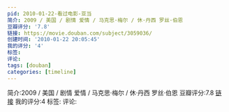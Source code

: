 ```yaml
---
pid: 2010-01-22-看过电影-亚当
简介: 2009 / 美国 / 剧情 爱情 / 马克思·梅尔 / 休·丹西 罗丝·伯恩
豆瓣评分: '7.8'
链接: https://movie.douban.com/subject/3059036/
创建时间: '2010-01-22 20:05:45'
我的评分: '4'
标签:
评论:
tags: [douban]
categories: [timeline]
---
```

简介:2009 / 美国 / 剧情 爱情 / 马克思·梅尔 / 休·丹西 罗丝·伯恩
豆瓣评分:7.8
[链接](https://movie.douban.com/subject/3059036/)
我的评分:4
标签:
评论:
